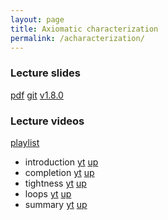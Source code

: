 ```yaml
---
layout: page
title: Axiomatic characterization
permalink: /acharacterization/
---
```


### Lecture slides

  [pdf](https://github.com/potassco-asp-course/course/releases/download/v1.8.0/main.pdf)
  [git](https://github.com/potassco-asp-course/acharacterization)
  [v1.8.0](https://github.com/potassco-asp-course/course/releases/tag/v1.8.0)

### Lecture videos

  [playlist](https://youtube.com/playlist?list=PL7DBaibuDD9P_bClrNMkTC9X71oqGOMiA)

  * introduction
	[yt](https://youtu.be/7HGHNq8UclE)
	[up](https://mediaup.uni-potsdam.de/Play/28738)
  * completion
	[yt](https://youtu.be/UdKQSfKl9nk)
	[up]()
  * tightness
	[yt](https://youtu.be/ahzqXCXJ-dg)
	[up]()
  * loops
	[yt]()
	[up]()
  * summary
	[yt]()
	[up]()
